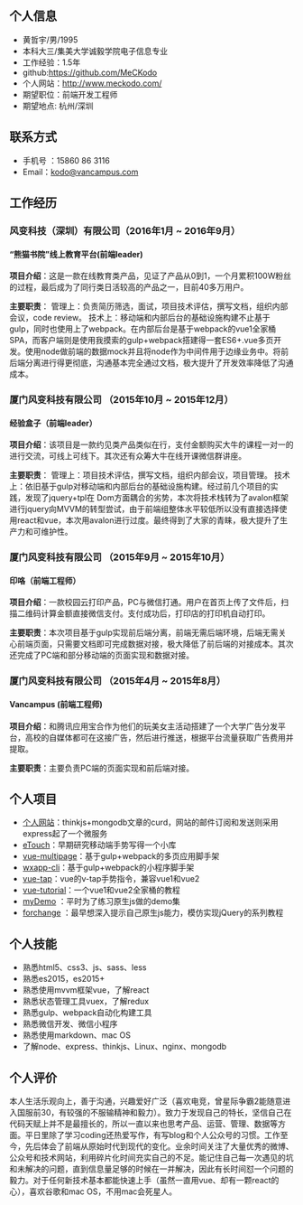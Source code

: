 ## 个人信息
- 黄哲宇/男/1995 
- 本科大三/集美大学诚毅学院电子信息专业
- 工作经验：1.5年
- github:https://github.com/MeCKodo
- 个人网站：http://www.meckodo.com/
- 期望职位：前端开发工程师
- 期望地点: 杭州/深圳

## 联系方式
-  手机号 ：15860 86 3116
-  Email：kodo@vancampus.com

## 工作经历
### 风变科技（深圳）有限公司（2016年1月 ~ 2016年9月）
####  “熊猫书院”线上教育平台(前端leader)

**项目介绍**：这是一款在线教育类产品，见证了产品从0到1，一个月累积100W粉丝的过程，最后成为了同行类日活较高的产品之一，目前40多万用户。

**主要职责**：
管理上：负责简历筛选，面试，项目技术评估，撰写文档，组织内部会议，code review。
技术上：移动端和内部后台的基础设施构建不止基于gulp，同时也使用上了webpack。在内部后台是基于webpack的vue1全家桶SPA，而客户端则是使用我摸索的gulp+webpack搭建得一套ES6+.vue多页开发。使用node做前端的数据mock并且将node作为中间件用于边缘业务中。将前后端分离进行得更彻底，沟通基本完全通过文档，极大提升了开发效率降低了沟通成本。

### 厦门风变科技有限公司 （2015年10月 ~ 2015年12月）
#### 经验盒子（前端leader）

**项目介绍**：该项目是一款约见类产品类似在行，支付金额购买大牛的课程一对一的进行交流，可线上可线下。其次还有众筹大牛在线开课微信群讲座。

**主要职责**：
管理上：项目技术评估，撰写文档，组织内部会议，项目管理。
技术上：依旧基于gulp对移动端和内部后台的基础设施构建。经过前几个项目的实践，发现了jquery+tpl在 Dom方面耦合的劣势，本次将技术栈转为了avalon框架进行jquery向MVVM的转型尝试，由于前端组整体水平较低所以没有直接选择使用react和vue，本次用avalon进行过度。最终得到了大家的青睐，极大提升了生产力和可维护性。


### 厦门风变科技有限公司 （2015年9月 ~ 2015年10月）
#### 印咯（前端工程师）

**项目介绍**：一款校园云打印产品，PC与微信打通。用户在首页上传了文件后，扫描二维码计算金额直接微信支付。支付成功后，打印店的打印机自动打印。

**主要职责**：本次项目基于gulp实现前后端分离，前端无需后端环境，后端无需关心前端页面，只需要文档即可完成数据对接，极大降低了前后端的对接成本。其次还完成了PC端和部分移动端的页面实现和数据对接。

### 厦门风变科技有限公司 （2015年4月 ~ 2015年8月）
#### Vancampus (前端工程师) 

**项目介绍**：和腾讯应用宝合作为他们的玩美女主活动搭建了一个大学广告分发平台，高校的自媒体都可在这接广告，然后进行推送，根据平台流量获取广告费用并提取。

**主要职责**：主要负责PC端的页面实现和前后端对接。


## 个人项目

- [个人网站](http://www.meckodo.com)：thinkjs+mongodb文章的curd，网站的邮件订阅和发送则采用express起了一个微服务
- [eTouch](https://github.com/MeCKodo/eTouch)：早期研究移动端手势写得一个小库
- [vue-multipage](https://github.com/MeCKodo/vue-multipage)：基于gulp+webpack的多页应用脚手架
- [wxapp-cli](https://github.com/MeCKodo/wxapp-cli)：基于gulp+webpack的小程序脚手架
- [vue-tap](https://github.com/MeCKodo/vue-tap)：vue的v-tap手势指令，兼容vue1和vue2
- [vue-tutorial](https://github.com/MeCKodo/vue-tutorial)：一个vue1和vue2全家桶的教程
- [myDemo](https://github.com/MeCKodo/myDemo) ：平时为了练习原生js做的demo集
- [forchange](https://github.com/MeCKodo/forchange) ：最早想深入提示自己原生js能力，模仿实现jQuery的系列教程

## 个人技能

- 熟悉html5、css3、js、sass、less
- 熟悉es2015，es2015+
- 熟悉使用mvvm框架vue，了解react
- 熟悉状态管理工具vuex，了解redux
- 熟悉gulp、webpack自动化构建工具
- 熟悉微信开发、微信小程序
- 熟悉使用markdown、mac OS
- 了解node、express、thinkjs、Linux、nginx、mongodb


## 个人评价

本人生活乐观向上，善于沟通，兴趣爱好广泛（喜欢电竞，曾星际争霸2能随意进入国服前30，有较强的不服输精神和毅力）。致力于发现自己的特长，坚信自己在代码天赋上并不是最擅长的，所以一直以来也思考产品、运营、管理、数据等方面。平日里除了学习coding还热爱写作，有写blog和个人公众号的习惯。工作至今，先后体会了前端从原始时代到现代的变化。业余时间关注了大量优秀的微博、公众号和技术网站，利用碎片化时间充实自己的不足。能记住自己每一次遇见的坑和未解决的问题，直到信息量足够的时候在一并解决，因此有长时间怼一个问题的毅力。对于任何新技术基本都能快速上手（虽然一直用vue、却有一颗react的心），喜欢谷歌和mac OS，不用mac会死星人。

